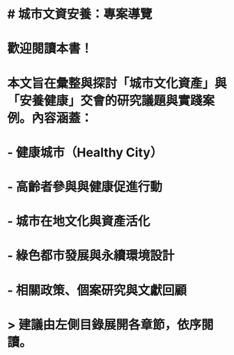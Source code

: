 # \# 城市文資安養：專案導覽

# 

# 歡迎閱讀本書！

# 

# 本文旨在彙整與探討「城市文化資產」與「安養健康」交會的研究議題與實踐案例。內容涵蓋：

# 

# \- 健康城市（Healthy City）

# \- 高齡者參與與健康促進行動

# \- 城市在地文化與資產活化

# \- 綠色都市發展與永續環境設計

# \- 相關政策、個案研究與文獻回顧

# 

# 

# > 建議由左側目錄展開各章節，依序閱讀。

# 

